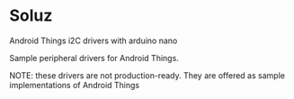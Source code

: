 # Soluz
Android Things i2C drivers with arduino nano

Sample peripheral drivers for Android Things.

NOTE: these drivers are not production-ready. They are offered as sample implementations of Android Things 
